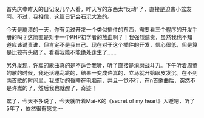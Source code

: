 首先庆幸昨天的日记没几个人看，昨天写的东西太“反动”了，直接是迫害小盆友阿。不过，我相信，这篇日记会石沉大海的。

今天是崩溃的一天，你有见过开发一个类似插件的东西，需要看三个程序的开发手册的吗？这简直是对于一个PHP初学者的放血啊？！我强烈谴责，虽然我也不知道应该谴责谁，但肯定不是我自己。现在对于这个插件的开发，信心很低，但是算是比较有头绪了。看看我能不能绝处逢生了……

另外发现，许嵩的歌曲真的是不适合我听，听了直接是消磨战斗力。下午听着周董的歌的时候，我还活蹦乱跳的，结果一变成许嵩的，立马就开始眼皮发沉。在不到两首歌的时间里，我成功的昏睡在电脑前，并且一觉不行，在n首歌曲后，突然不是许嵩的了，然后我也就醒了，奇迹！

累了，今天不多说了，今天就听着Mai-K的《secret of my heart》入睡吧，听了5年了，依然很有感觉～
